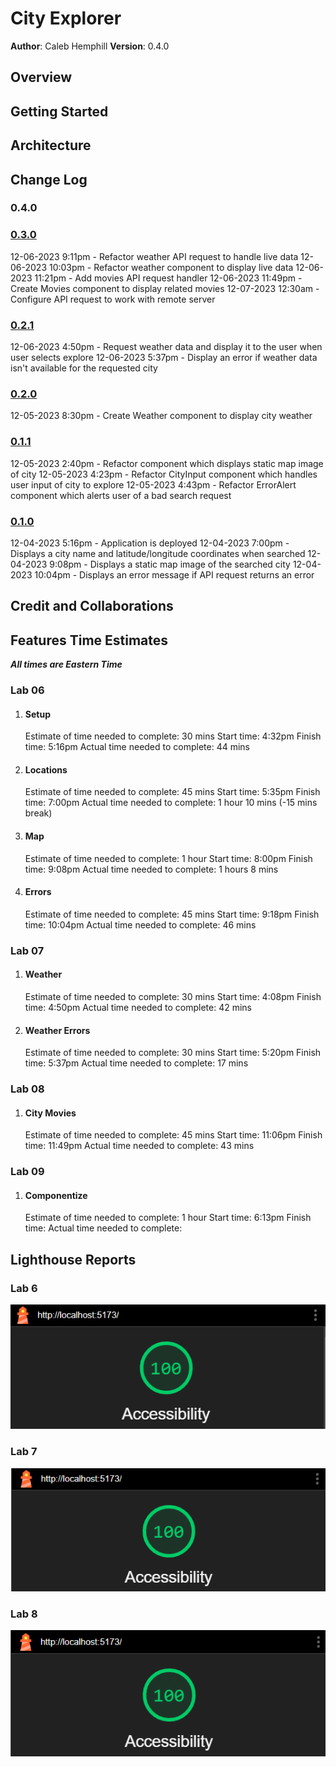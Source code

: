 # City Explorer

**Author**: Caleb Hemphill
**Version**: 0.4.0

## Overview
<!-- Provide a high level overview of what this application is and why you are building it, beyond the fact that it's an assignment for this class. (i.e. What's your problem domain?) -->

## Getting Started
<!-- What are the steps that a user must take in order to build this app on their own machine and get it running? -->

## Architecture
<!-- Provide a detailed description of the application design. What technologies (languages, libraries, etc) you're using, and any other relevant design information. -->

## Change Log
<!-- Use this area to document the iterative changes made to your application as each feature is successfully implemented. Use time stamps. Here's an example:

01-01-2001 4:59pm - Application now has a fully-functional express server, with a GET route for the location resource. -->

### 0.4.0

### [0.3.0](https://github.com/kaylubh/city-explorer/pull/5)

12-06-2023 9:11pm - Refactor weather API request to handle live data
12-06-2023 10:03pm - Refactor weather component to display live data
12-06-2023 11:21pm - Add movies API request handler
12-06-2023 11:49pm - Create Movies component to display related movies
12-07-2023 12:30am - Configure API request to work with remote server

### [0.2.1](https://github.com/kaylubh/city-explorer/pull/4)

12-06-2023 4:50pm - Request weather data and display it to the user when user selects explore
12-06-2023 5:37pm - Display an error if weather data isn't available for the requested city

### [0.2.0](https://github.com/kaylubh/city-explorer/pull/3)

12-05-2023 8:30pm - Create Weather component to display city weather

### [0.1.1](https://github.com/kaylubh/city-explorer/pull/2)

12-05-2023 2:40pm - Refactor component which displays static map image of city
12-05-2023 4:23pm - Refactor CityInput component which handles user input of city to explore
12-05-2023 4:43pm - Refactor ErrorAlert component which alerts user of a bad search request

### [0.1.0](https://github.com/kaylubh/city-explorer/pull/1)

12-04-2023 5:16pm - Application is deployed
12-04-2023 7:00pm - Displays a city name and latitude/longitude coordinates when searched
12-04-2023 9:08pm - Displays a static map image of the searched city
12-04-2023 10:04pm - Displays an error message if API request returns an error

## Credit and Collaborations
<!-- Give credit (and a link) to other people or resources that helped you build this application. -->

## Features Time Estimates

***All times are Eastern Time***

### Lab 06

1. #### Setup

    Estimate of time needed to complete: 30 mins
    Start time: 4:32pm
    Finish time: 5:16pm
    Actual time needed to complete: 44 mins

2. #### Locations

    Estimate of time needed to complete: 45 mins
    Start time: 5:35pm
    Finish time: 7:00pm
    Actual time needed to complete: 1 hour 10 mins (-15 mins break)

3. #### Map

    Estimate of time needed to complete: 1 hour
    Start time: 8:00pm
    Finish time: 9:08pm
    Actual time needed to complete: 1 hours 8 mins

4. #### Errors

    Estimate of time needed to complete: 45 mins
    Start time: 9:18pm
    Finish time: 10:04pm
    Actual time needed to complete: 46 mins

### Lab 07

1. #### Weather

    Estimate of time needed to complete: 30 mins
    Start time: 4:08pm
    Finish time: 4:50pm
    Actual time needed to complete: 42 mins

2. #### Weather Errors

    Estimate of time needed to complete: 30 mins
    Start time: 5:20pm
    Finish time: 5:37pm
    Actual time needed to complete: 17 mins

### Lab 08

1. #### City Movies

    Estimate of time needed to complete: 45 mins
    Start time: 11:06pm
    Finish time: 11:49pm
    Actual time needed to complete: 43 mins

### Lab 09

1. #### Componentize

    Estimate of time needed to complete: 1 hour
    Start time: 6:13pm
    Finish time:
    Actual time needed to complete:

## Lighthouse Reports

### Lab 6

![Lighthouse report, score: 100](/lighthouse/lab6.png)

### Lab 7

![Lighthouse report, score: 100](/lighthouse/lab7.png)

### Lab 8

![Lighthouse report, score: 100](/lighthouse/lab8.png)
